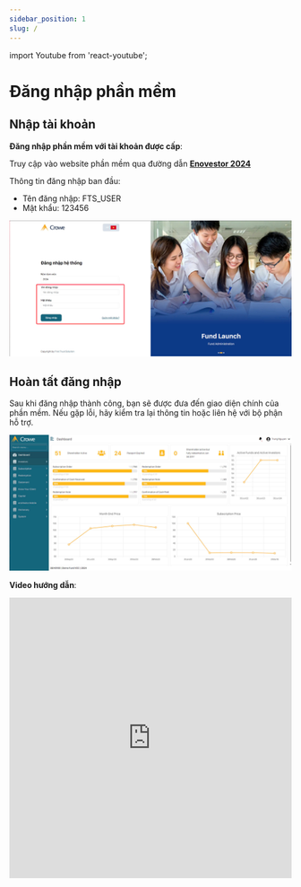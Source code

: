 ```yaml
---
sidebar_position: 1
slug: /
---
```


import Youtube from 'react-youtube';

# Đăng nhập phần mềm

## Nhập tài khoản

**Đăng nhập phần mềm với tài khoản được cấp**:

Truy cập vào website phần mềm qua đường dẫn **[Enovestor 2024](http://enovestor.fts.local/login)**

Thông tin đăng nhập ban đầu:

- Tên đăng nhập: FTS_USER
- Mật khẩu: 123456

![Log in Screen](./img/log_in_screen.png)

## Hoàn tất đăng nhập

Sau khi đăng nhập thành công, bạn sẽ được đưa đến giao diện chính của phần mềm. Nếu gặp lỗi, hãy kiểm tra lại thông tin hoặc liên hệ với bộ phận hỗ trợ.

![Dashboard Screen](./img/dashboard_screen.png)

**Video hướng dẫn**:

<iframe width="100%" height="500px" src="https://www.youtube.com/embed/9QlsEboxjUQ?si=5BZAmMAkvuvubSGt" title="YouTube video player" frameborder="0" allow="accelerometer; autoplay; clipboard-write; encrypted-media; gyroscope; picture-in-picture; web-share" referrerpolicy="strict-origin-when-cross-origin" allowfullscreen></iframe>
